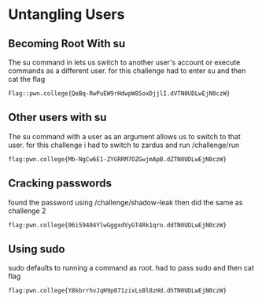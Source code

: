 # Untangling Users

## Becoming Root With su
The su command in lets us switch to another user's account or execute commands as a different user.
for this challenge had to enter su and then cat the flag
```
Flag::pwn.college{QeBq-RwPuEW9rHdwpW8SoxDjjlI.dVTN0UDLwEjN0czW}
```
##

## Other users with su
The su command with a user as an argument allows us to switch to that user.
for this challenge i had to switch to zardus and run /challenge/run
```
flag:pwn.college{Mb-NgCw6E1-ZYGRRM7OZGwjmApB.dZTN0UDLwEjN0czW}
```
##

## Cracking passwords
found the password using /challenge/shadow-leak then did the same as challenge 2
```
flag:pwn.college{06i59404YlwGggxdVyGT4Rk1qro.ddTN0UDLwEjN0czW}
```
##

## Using sudo
sudo defaults to running a command as root.
had to pass sudo and then cat flag
```
flag:pwn.college{Y8kbrrhvJqH9p071zixLsBl8zHd.dhTN0UDLwEjN0czW}
```
##